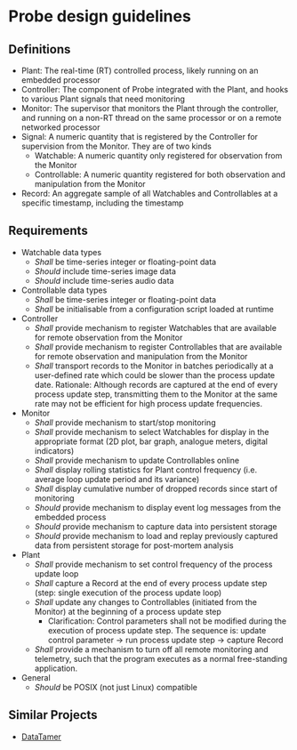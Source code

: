 # Probe design guidelines
 
## Definitions

- Plant: The real-time (RT) controlled process, likely running on an embedded processor  
- Controller: The component of Probe integrated with the Plant, and hooks to various Plant signals that need monitoring 
- Monitor: The supervisor that monitors the Plant through the controller, and running on a non-RT thread on the same processor or on a remote networked processor     
- Signal: A numeric quantity that is registered by the Controller for supervision from the Monitor. They are of two kinds
  - Watchable: A numeric quantity only registered for observation from the Monitor 
  - Controllable: A numeric quantity registered for both observation and manipulation from the Monitor
- Record: An aggregate sample of all Watchables and Controllables at a specific timestamp, including the timestamp

## Requirements

- Watchable data types
  - _Shall_ be time-series integer or floating-point data
  - _Should_ include time-series image data
  - _Should_ include time-series audio data
- Controllable data types 
  - _Shall_ be time-series integer or floating-point data
  - _Shall_ be initialisable from a configuration script loaded at runtime
- Controller 
  - _Shall_ provide mechanism to register Watchables that are available for remote observation from the Monitor
  - _Shall_ provide mechanism to register Controllables that are available for remote observation and manipulation from the Monitor
  - _Shall_ transport records to the Monitor in batches periodically at a user-defined rate which could be slower than the process update date. Rationale: Although records are captured at the end of every process update step, transmitting them to the Monitor at the same rate may not be efficient for high process update frequencies.   
- Monitor
  - _Shall_ provide mechanism to start/stop monitoring
  - _Shall_ provide mechanism to select Watchables for display in the appropriate format (2D plot, bar graph, analogue meters, digital indicators)
  - _Shall_ provide mechanism to update Controllables online
  - _Shall_ display rolling statistics for Plant control frequency (i.e. average loop update period and its variance)
  - _Shall_ display cumulative number of dropped records since start of monitoring 
  - _Should_ provide mechanism to display event log messages from the embedded process
  - _Should_ provide mechanism to capture data into persistent storage
  - _Should_ provide mechanism to load and replay previously captured data from persistent storage for post-mortem analysis
- Plant
  - _Shall_ provide mechanism to set control frequency of the process update loop
  - _Shall_ capture a Record at the end of every process update step (step: single execution of the process update loop)
  - _Shall_ update any changes to Controllables (initiated from the Monitor) at the beginning of a process update step
    - Clarification: Control parameters shall not be modified during the execution of process update step. The sequence is: update control parameter -> run process update step -> capture Record
  - _Shall_ provide a mechanism to turn off all remote monitoring and telemetry, such that the program executes as a normal free-standing application. 
- General
  - _Should_ be POSIX (not just Linux) compatible

## Similar Projects

- [DataTamer](https://github.com/PickNikRobotics/data_tamer) 
